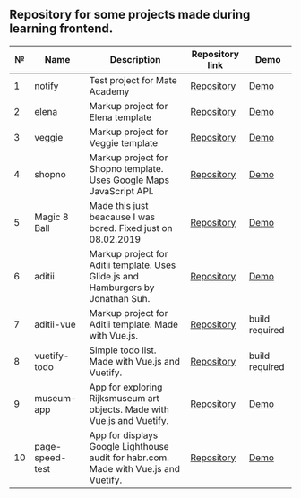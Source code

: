 Repository for some projects made during learning frontend.
---
№   | Name | Description | Repository link | Demo
--- | ---  |      ---    |        ---      | ---
1   |notify|Test project for Mate Academy|[Repository](/notify)|[Demo](https://vladbu.github.io/m8hub/notify/)
2   |elena|Markup project for Elena template|[Repository](/elena)|[Demo](https://vladbu.github.io/m8hub/elena)
3   |veggie|Markup project for Veggie template|[Repository](/veggie)|[Demo](https://vladbu.github.io/m8hub/veggie)
4   |shopno|Markup project for Shopno template. Uses Google Maps JavaScript API.|[Repository](/shopno)|[Demo](https://vladbu.github.io/m8hub/shopno)
5   |Magic 8 Ball|Made this just beacause I was bored. Fixed just on 08.02.2019|[Repository](/Magic%208%20ball)|[Demo](https://vladbu.github.io/m8hub/Magic%208%20ball)
6   |aditii|Markup project for Aditii template. Uses Glide.js and Hamburgers by Jonathan Suh.|[Repository](/aditii)|[Demo](https://vladbu.github.io/m8hub/aditii)
7   |aditii-vue|Markup project for Aditii template. Made with Vue.js.|[Repository](/aditii-vue)|build required
8   |vuetify-todo|Simple todo list. Made with Vue.js and Vuetify.|[Repository](/vuetify-todo)|build required
9   |museum-app|App for exploring Rijksmuseum art objects. Made with Vue.js and Vuetify.|[Repository](/museum-app)| [Demo](https://vladbu.github.io/m8hub/museum-app/dist/)
10   |page-speed-test|App for displays Google Lighthouse audit for habr.com. Made with Vue.js and Vuetify.|[Repository](/page-speed-test)|[Demo](https://vladbu.github.io/m8hub/page-speed-test/dist/)
